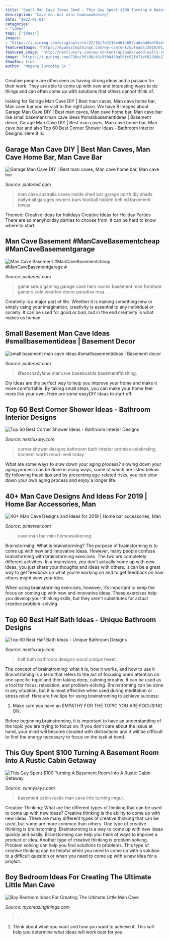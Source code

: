 ```yaml
---
title: "Small Man Cave Ideas Shed ~ This Guy Spent $100 Turning A Basement Room Into A Rustic Cabin Getaway"
description: "Cave man bar mini homeawakening"
date: "2023-01-01"
categories:
- "ideas"
tags: ["ideas"]
images:
- "https://i.pinimg.com/originals/fe/22/16/fe2216e46f4687ca6daddedf6ae574e7.jpg"
featuredImage: "https://myamazingthings.com/wp-content/uploads/2018/01/boys-room-ideas-2-.jpg"
featured_image: "http://nextluxury.com/wp-content/uploads/wood-walls-small-half-bath-ideas.jpg"
image: "https://i.pinimg.com/736x/9f/00/43/9f00439a50fc52f471ef02368e21290e.jpg"
ShowToc: true
author: "Megane Turcotte Sr."
---
```



Creative people are often seen as having strong ideas and a passion for their work. They are able to come up with new and interesting ways to do things and can often come up with solutions that others cannot think of.

	

		
looking for Garage Man Cave DIY | Best man caves, Man cave home bar, Man cave bar you've visit to the right place. We have 8 Images about Garage Man Cave DIY | Best man caves, Man cave home bar, Man cave bar like small basement man cave ideas #smallbasementideas | Basement decor, Garage Man Cave DIY | Best man caves, Man cave home bar, Man cave bar and also Top 60 Best Corner Shower Ideas - Bathroom Interior Designs. Here it is:
		
    
## Garage Man Cave DIY | Best Man Caves, Man Cave Home Bar, Man Cave Bar

<img loading=lazy src="https://i.pinimg.com/736x/9f/00/43/9f00439a50fc52f471ef02368e21290e.jpg" onerror="this.onerror=null;this.src='https://tse2.mm.bing.net/th?id=OIP.lcib5gxI7tb3VWQm2yheLwHaLH&amp;pid=15.1';" alt="Garage Man Cave DIY | Best man caves, Man cave home bar, Man cave bar">

_Source: pinterest.com_

>man cave australia caves inside shed bar garage north diy sheds dailymail garages owners bars football hidden behind basement towns. 

	

Themed: Creative ideas for holidays
Creative Ideas for Holiday Parties
There are so manyholiday parties to choose from, it can be hard to know where to start.

    
## Man Cave Basement #ManCaveBasementcheap #ManCaveBasementgarage #

<img loading=lazy src="https://i.pinimg.com/736x/9c/32/70/9c32707dc982c66a111f3f15f93d95e0.jpg" onerror="this.onerror=null;this.src='https://tse4.mm.bing.net/th?id=OIP.DF6RB6OoKrEfR6zqofTkywHaJ4&amp;pid=15.1';" alt="Man Cave Basement #ManCaveBasementcheap #ManCaveBasementgarage #">

_Source: pinterest.com_

>game setup gaming garage cave hers rooms basement man furniture gamers cold weather decor paradise msa. 

	

Creativity is a major part of life. Whether it is making something new or simply using your imagination, creativity is essential to any individual or society. It can be used for good or bad, but in the end creativity is what makes us human.

    
## Small Basement Man Cave Ideas #smallbasementideas | Basement Decor

<img loading=lazy src="https://i.pinimg.com/736x/ee/7d/55/ee7d55e1ec0abd2a9788533074cfde2d.jpg" onerror="this.onerror=null;this.src='https://tse4.mm.bing.net/th?id=OIP.BZeiMmwX7bz-mMXhyDnZPwHaLH&amp;pid=15.1';" alt="small basement man cave ideas #smallbasementideas | Basement decor">

_Source: pinterest.com_

>lifeonshadylane mancave baseboards basementfinishing. 

	

Diy ideas are the perfect way to help you improve your home and make it more comfortable. By taking small steps, you can make your home feel more like your own. Here are some easyDIY ideas to start off: 

    
## Top 60 Best Corner Shower Ideas - Bathroom Interior Designs

<img loading=lazy src="http://nextluxury.com/wp-content/uploads/idea-inspiration-corner-shower-designs.jpg" onerror="this.onerror=null;this.src='https://tse4.mm.bing.net/th?id=OIP.x1eqXZ67IwRZY3BR-IDF7wAAAA&amp;pid=15.1';" alt="Top 60 Best Corner Shower Ideas - Bathroom Interior Designs">

_Source: nextluxury.com_

>corner shower designs bathroom bath interior promise celebrating moment worth return well today. 

	

What are some ways to slow down your aging process?
slowing down your aging process can be done in many ways, some of which are listed below. By following these tips and by preventing age-related risks, you can slow down your own aging process and enjoy a longer life.

    
## 40+ Man Cave Designs And Ideas For 2019 | Home Bar Accessories, Man

<img loading=lazy src="https://i.pinimg.com/originals/fe/22/16/fe2216e46f4687ca6daddedf6ae574e7.jpg" onerror="this.onerror=null;this.src='https://tse3.mm.bing.net/th?id=OIP.XfG2AmyfavUeioietwx9cAHaJ4&amp;pid=15.1';" alt="40+ Man Cave Designs and Ideas for 2019 | Home bar accessories, Man">

_Source: pinterest.com_

>cave man bar mini homeawakening. 

	

Brainstorming: What is brainstorming?
The purpose of brainstorming is to come up with new and innovative ideas. However, many people confuse brainstorming with brainstorming exercises. The two are completely different activities.
In a brainstorm, you don’t actually come up with new ideas; you just share your thoughts and ideas with others. It can be a great way to get feedback on what you’re working on and to get feedback on how others might view your idea.

When using brainstorming exercises, however, it’s important to keep the focus on coming up with new and innovative ideas. These exercises help you develop your thinking skills, but they aren’t substitutes for actual creative problem-solving.

    
## Top 60 Best Half Bath Ideas - Unique Bathroom Designs

<img loading=lazy src="http://nextluxury.com/wp-content/uploads/wood-walls-small-half-bath-ideas.jpg" onerror="this.onerror=null;this.src='https://tse2.mm.bing.net/th?id=OIP.-0yEKGdZMVRT47Q_LBtOnQAAAA&amp;pid=15.1';" alt="Top 60 Best Half Bath Ideas - Unique Bathroom Designs">

_Source: nextluxury.com_

>half bath bathroom designs wood unique tweet. 

	

The concept of brainstroming: what it is, how it works, and how to use it
Brainstroming is a term that refers to the act of focusing one’s attention on one specific topic and then taking deep, calming breaths. It can be used as a tool for focus, relaxation, and problem-solving. Brainstroming can be done in any situation, but it is most effective when used during meditation or stress relief. Here are five tips for using brainstroming to achieve success:
1. Make sure you have an EMPATHY FOR THE TOPIC YOU ARE FOCUSING ON.

Before beginning brainstroming, it is important to have an understanding of the topic you are trying to focus on. If you don’t care about the issue at hand, your mind will become clouded with distractions and it will be difficult to find the energy necessary to focus on the task at hand.

    
## This Guy Spent $100 Turning A Basement Room Into A Rustic Cabin Getaway

<img loading=lazy src="https://www.sunnyskyz.com/uploads/2014/12/mzxkh-11.jpg" onerror="this.onerror=null;this.src='https://tse1.mm.bing.net/th?id=OIP._GUGGLuIb3UvcNJw7shb6wHaJ4&amp;pid=15.1';" alt="This Guy Spent $100 Turning A Basement Room Into A Rustic Cabin Getaway">

_Source: sunnyskyz.com_

>basement cabin rustic man cave into turning imgur. 

	

Creative Thinking: What are the different types of thinking that can be used to come up with new ideas?
Creative thinking is the ability to come up with new ideas. There are many different types of creative thinking that can be used, but some are more common than others. One type of creative thinking is brainstorming. Brainstorming is a way to come up with new ideas quickly and easily. Brainstorming can help you think of ways to improve a product or idea. Another type of creative thinking is problem solving. Problem solving can help you find solutions to problems. This type of creative thinking can be helpful when you need to come up with a solution to a difficult question or when you need to come up with a new idea for a project.

    
## Boy Bedroom Ideas For Creating The Ultimate Little Man Cave

<img loading=lazy src="https://myamazingthings.com/wp-content/uploads/2018/01/boys-room-ideas-2-.jpg" onerror="this.onerror=null;this.src='https://tse1.mm.bing.net/th?id=OIP.2amFHkQHA9F_7o1K1FQVXAHaHa&amp;pid=15.1';" alt="Boy Bedroom Ideas For Creating The Ultimate Little Man Cave">

_Source: myamazingthings.com_

>. 

	

1. Think about what you want and how you want to achieve it. This will help you determine what ideas will work best for you. 

